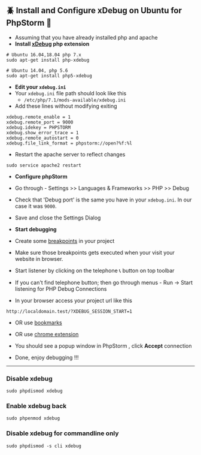 ## :beetle: Install and Configure xDebug on Ubuntu for PhpStorm :elephant:

* Assuming that you have already installed php and apache
* **Install [xDebug](https://xdebug.org/docs/install) php extension**
```
# Ubuntu 16.04,18.04 php 7.x
sudo apt-get install php-xdebug

# Ubuntu 14.04, php 5.6 
sudo apt-get install php5-xdebug
```

* **Edit your `xdebug.ini`** 
* Your `xdebug.ini` file path should look like this
    - `/etc/php/7.1/mods-available/xdebug.ini`  
* Add these lines without modifying exiting 
```
xdebug.remote_enable = 1
xdebug.remote_port = 9000
xdebug.idekey = PHPSTORM
xdebug.show_error_trace = 1
xdebug.remote_autostart = 0
xdebug.file_link_format = phpstorm://open?%f:%l
```
* Restart the apache server to reflect changes
```
sudo service apache2 restart
```

* **Configure phpStorm**
* Go through - Settings >> Languages & Frameworks >> PHP >> Debug
* Check that 'Debug port' is the same you have in your `xdebug.ini`. In our case it was `9000`.
* Save and close the Settings Dialog

* **Start debugging**
* Create some [breakpoints](https://www.jetbrains.com/help/phpstorm/breakpoints-2.html) in your project 
* Make sure those breakpoints gets executed when your visit your website in browser.
* Start listener by clicking on the telephone :telephone_receiver: button on top toolbar
* If you can't find telephone button; then go through menus - Run -> Start listening for PHP Debug Connections
* In your browser access your project url like this 
```
http://localdomain.test/?XDEBUG_SESSION_START=1
```
* OR use [bookmarks](https://www.jetbrains.com/phpstorm/marklets/) 
* OR use [chrome extension](https://chrome.google.com/webstore/detail/xdebug-helper/eadndfjplgieldjbigjakmdgkmoaaaoc?hl=en) 

* You should see a popup window in PhpStorm , click **Accept** connection 
* Done, enjoy debugging !!!

-----

### Disable xdebug
```
sudo phpdismod xdebug
```
### Enable xdebug back 
```
sudo phpenmod xdebug
```
### Disable xdebug for commandline only 
```
sudo phpdismod -s cli xdebug
```

